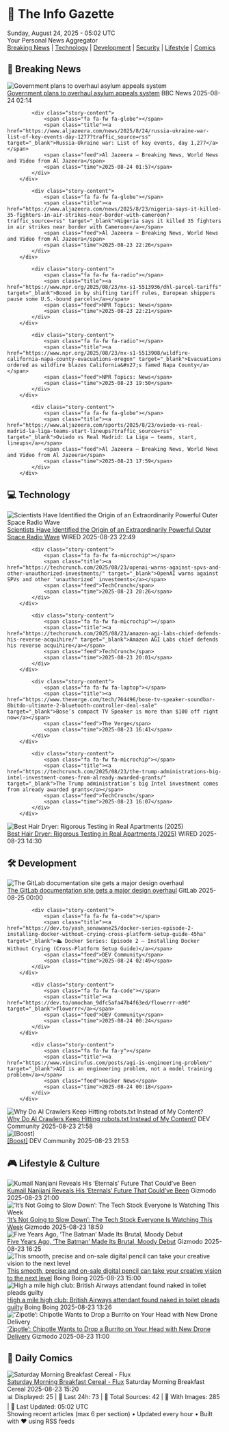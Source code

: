 <!-- Processing 54 RSS feeds at 2025-08-24 05:01:46 UTC -->
<!-- Processing: XKCD -->
<!-- Processing: Saturday Morning Breakfast Cereal -->
<!-- Processing: Penny Arcade -->
<!-- Processing: Dilbert -->
<!-- Processing: Cyanide & Happiness -->
<!-- Processing: CNN Top Stories -->
<!-- Processing: BBC World News -->
<!-- Processing: Al Jazeera Breaking News -->
<!-- Processing: NPR News -->
<!-- Processing: CBC News -->
<!-- Error processing https://rss.cbc.ca/lineup/topstories.xml: The read operation timed out -->
<!-- Processing: Reuters Top News -->
<!-- Processing: Reuters World News -->
<!-- Processing: Associated Press Breaking -->
<!-- Processing: ABC News Breaking -->
<!-- Processing: The Verge -->
<!-- Processing: O'Reilly Radar -->
<!-- Processing: Lobsters Python -->
<!-- Processing: Phoronix Linux News -->
<!-- Processing: It's FOSS -->
<!-- Processing: Ubuntu Blog -->
<!-- Processing: GitHub Blog -->
<!-- Processing: InfoQ -->
<!-- Processing: DZone -->
<!-- Processing: Martin Fowler -->
<!-- Processing: Coding Horror -->
<!-- Processing: The Pragmatic Engineer -->
<!-- Processing: Schneier on Security -->
<!-- Generated 0 new posts out of 27 feeds processed -->
<div class="newspaper-header">
    <h1 class="newspaper-title">📰 The Info Gazette</h1>
    <div class="newspaper-date">Sunday, August 24, 2025 - 05:02 UTC</div>
    <div class="newspaper-subtitle">Your Personal News Aggregator</div>
</div>

<div class="newspaper-nav">
    <a href="#breaking">Breaking News</a> |
    <a href="#tech">Technology</a> |
    <a href="#dev">Development</a> |
    <a href="#security">Security</a> |
    <a href="#lifestyle">Lifestyle</a> |
    <a href="#webcomics">Comics</a>
</div>

<div class="news-section breaking-news" id="breaking">
<h2 class="section-header">🚨 Breaking News</h2>
<div class="stories-container">
<div class="story">
            <img src="https://ichef.bbci.co.uk/ace/standard/240/cpsprodpb/90d8/live/ec4ac5c0-808e-11f0-b0f3-a55f83c088bb.jpg" alt="Government plans to overhaul asylum appeals system" class="story-image" loading="lazy" onerror="this.style.display='none'">
            <div class="story-content">
                <span class="fa fa-fw fa-flag"></span>
                <span class="title"><a href="https://www.bbc.com/news/articles/cg4xp4ywk47o?at_medium=RSS&at_campaign=rss" target="_blank">Government plans to overhaul asylum appeals system</a></span>
                <span class="feed">BBC News</span>
                <span class="time">2025-08-24 02:14</span>
            </div>
        </div>
<div class="story">
            
            <div class="story-content">
                <span class="fa fa-fw fa-globe"></span>
                <span class="title"><a href="https://www.aljazeera.com/news/2025/8/24/russia-ukraine-war-list-of-key-events-day-1277?traffic_source=rss" target="_blank">Russia-Ukraine war: List of key events, day 1,277</a></span>
                <span class="feed">Al Jazeera – Breaking News, World News and Video from Al Jazeera</span>
                <span class="time">2025-08-24 01:57</span>
            </div>
        </div>
<div class="story">
            
            <div class="story-content">
                <span class="fa fa-fw fa-globe"></span>
                <span class="title"><a href="https://www.aljazeera.com/news/2025/8/23/nigeria-says-it-killed-35-fighters-in-air-strikes-near-border-with-cameroon?traffic_source=rss" target="_blank">Nigeria says it killed 35 fighters in air strikes near border with Cameroon</a></span>
                <span class="feed">Al Jazeera – Breaking News, World News and Video from Al Jazeera</span>
                <span class="time">2025-08-23 22:26</span>
            </div>
        </div>
<div class="story">
            
            <div class="story-content">
                <span class="fa fa-fw fa-radio"></span>
                <span class="title"><a href="https://www.npr.org/2025/08/23/nx-s1-5513936/dhl-parcel-tariffs" target="_blank">Boxed in by shifting tariff rules, European shippers pause some U.S.-bound parcels</a></span>
                <span class="feed">NPR Topics: News</span>
                <span class="time">2025-08-23 22:21</span>
            </div>
        </div>
<div class="story">
            
            <div class="story-content">
                <span class="fa fa-fw fa-radio"></span>
                <span class="title"><a href="https://www.npr.org/2025/08/23/nx-s1-5513908/wildfire-california-napa-county-evacuations-oregon" target="_blank">Evacuations ordered as wildfire blazes California&#x27;s famed Napa County</a></span>
                <span class="feed">NPR Topics: News</span>
                <span class="time">2025-08-23 19:50</span>
            </div>
        </div>
<div class="story">
            
            <div class="story-content">
                <span class="fa fa-fw fa-globe"></span>
                <span class="title"><a href="https://www.aljazeera.com/sports/2025/8/23/oviedo-vs-real-madrid-la-liga-teams-start-lineups?traffic_source=rss" target="_blank">Oviedo vs Real Madrid: La Liga – teams, start, lineups</a></span>
                <span class="feed">Al Jazeera – Breaking News, World News and Video from Al Jazeera</span>
                <span class="time">2025-08-23 17:59</span>
            </div>
        </div>
</div>
</div>
<div class="news-section tech-news" id="tech">
<h2 class="section-header">💻 Technology</h2>
<div class="stories-container">
<div class="story">
            <img src="https://media.wired.com/photos/68aa4183bf31773aefb5d8c5/master/pass/2169230846" alt="Scientists Have Identified the Origin of an Extraordinarily Powerful Outer Space Radio Wave" class="story-image" loading="lazy" onerror="this.style.display='none'">
            <div class="story-content">
                <span class="fa fa-fw fa-bolt"></span>
                <span class="title"><a href="https://www.wired.com/story/scientists-identified-origin-extraordinarily-powerful-outer-space-radio-wave-frb-chime/" target="_blank">Scientists Have Identified the Origin of an Extraordinarily Powerful Outer Space Radio Wave</a></span>
                <span class="feed">WIRED</span>
                <span class="time">2025-08-23 22:49</span>
            </div>
        </div>
<div class="story">
            
            <div class="story-content">
                <span class="fa fa-fw fa-microchip"></span>
                <span class="title"><a href="https://techcrunch.com/2025/08/23/openai-warns-against-spvs-and-other-unauthorized-investments/" target="_blank">OpenAI warns against SPVs and other ‘unauthorized’ investments</a></span>
                <span class="feed">TechCrunch</span>
                <span class="time">2025-08-23 20:26</span>
            </div>
        </div>
<div class="story">
            
            <div class="story-content">
                <span class="fa fa-fw fa-microchip"></span>
                <span class="title"><a href="https://techcrunch.com/2025/08/23/amazon-agi-labs-chief-defends-his-reverse-acquihire/" target="_blank">Amazon AGI Labs chief defends his reverse acquihire</a></span>
                <span class="feed">TechCrunch</span>
                <span class="time">2025-08-23 20:01</span>
            </div>
        </div>
<div class="story">
            
            <div class="story-content">
                <span class="fa fa-fw fa-laptop"></span>
                <span class="title"><a href="https://www.theverge.com/tech/764496/bose-tv-speaker-soundbar-8bitdo-ultimate-2-bluetooth-controller-deal-sale" target="_blank">Bose’s compact TV Speaker is more than $100 off right now</a></span>
                <span class="feed">The Verge</span>
                <span class="time">2025-08-23 16:41</span>
            </div>
        </div>
<div class="story">
            
            <div class="story-content">
                <span class="fa fa-fw fa-microchip"></span>
                <span class="title"><a href="https://techcrunch.com/2025/08/23/the-trump-administrations-big-intel-investment-comes-from-already-awarded-grants/" target="_blank">The Trump administration’s big Intel investment comes from already awarded grants</a></span>
                <span class="feed">TechCrunch</span>
                <span class="time">2025-08-23 16:07</span>
            </div>
        </div>
<div class="story">
            <img src="https://media.wired.com/photos/68a9177e8e33b60b59287c3f/master/pass/The%20Best%20Hair%20Dryer%20for%20Women%20in%20STEM.png" alt="Best Hair Dryer: Rigorous Testing in Real Apartments (2025)" class="story-image" loading="lazy" onerror="this.style.display='none'">
            <div class="story-content">
                <span class="fa fa-fw fa-bolt"></span>
                <span class="title"><a href="https://www.wired.com/gallery/best-hair-dryers/" target="_blank">Best Hair Dryer: Rigorous Testing in Real Apartments (2025)</a></span>
                <span class="feed">WIRED</span>
                <span class="time">2025-08-23 14:30</span>
            </div>
        </div>
</div>
</div>
<div class="news-section dev-news" id="dev">
<h2 class="section-header">🛠️ Development</h2>
<div class="stories-container">
<div class="story">
            <img src="https://res.cloudinary.com/about-gitlab-com/image/upload/v1755617168/gz45eaygeb0nizf1kwyu.png" alt="The GitLab documentation site gets a major design overhaul" class="story-image" loading="lazy" onerror="this.style.display='none'">
            <div class="story-content">
                <span class="fa fa-fw fa-gitlab"></span>
                <span class="title"><a href="https://about.gitlab.com/blog/blog-post-slug/" target="_blank">The GitLab documentation site gets a major design overhaul</a></span>
                <span class="feed">GitLab</span>
                <span class="time">2025-08-25 00:00</span>
            </div>
        </div>
<div class="story">
            
            <div class="story-content">
                <span class="fa fa-fw fa-code"></span>
                <span class="title"><a href="https://dev.to/yash_sonawane25/docker-series-episode-2-installing-docker-without-crying-cross-platform-setup-guide-45ha" target="_blank">🛳️ Docker Series: Episode 2 — Installing Docker Without Crying (Cross-Platform Setup Guide)</a></span>
                <span class="feed">DEV Community</span>
                <span class="time">2025-08-24 02:49</span>
            </div>
        </div>
<div class="story">
            
            <div class="story-content">
                <span class="fa fa-fw fa-code"></span>
                <span class="title"><a href="https://dev.to/omochan_9dfc5afa47b4f63ed/flowerrr-m90" target="_blank">flowerrr</a></span>
                <span class="feed">DEV Community</span>
                <span class="time">2025-08-24 00:24</span>
            </div>
        </div>
<div class="story">
            
            <div class="story-content">
                <span class="fa fa-fw fa-y"></span>
                <span class="title"><a href="https://www.vincirufus.com/posts/agi-is-engineering-problem/" target="_blank">AGI is an engineering problem, not a model training problem</a></span>
                <span class="feed">Hacker News</span>
                <span class="time">2025-08-24 00:18</span>
            </div>
        </div>
<div class="story">
            <img src="https://media2.dev.to/dynamic/image/width=800%2Cheight=%2Cfit=scale-down%2Cgravity=auto%2Cformat=auto/https%3A%2F%2Fdev-to-uploads.s3.amazonaws.com%2Fuploads%2Farticles%2Ftxg3vvljjrfy1e1dtwtx.png" alt="Why Do AI Crawlers Keep Hitting robots.txt Instead of My Content?" class="story-image" loading="lazy" onerror="this.style.display='none'">
            <div class="story-content">
                <span class="fa fa-fw fa-code"></span>
                <span class="title"><a href="https://dev.to/sip/why-do-ai-crawlers-keep-hitting-robotstxt-instead-of-my-content-aif" target="_blank">Why Do AI Crawlers Keep Hitting robots.txt Instead of My Content?</a></span>
                <span class="feed">DEV Community</span>
                <span class="time">2025-08-23 21:58</span>
            </div>
        </div>
<div class="story">
            <img src="https://media2.dev.to/dynamic/image/width=800%2Cheight=%2Cfit=scale-down%2Cgravity=auto%2Cformat=auto/https%3A%2F%2Fdev-to-uploads.s3.amazonaws.com%2Fuploads%2Fuser%2Fprofile_image%2F2103048%2F716988a5-9c51-49bf-acef-191bc6dd2fee.jpeg" alt="[Boost]" class="story-image" loading="lazy" onerror="this.style.display='none'">
            <div class="story-content">
                <span class="fa fa-fw fa-code"></span>
                <span class="title"><a href="https://dev.to/leee_rodgers1/-if4" target="_blank">[Boost]</a></span>
                <span class="feed">DEV Community</span>
                <span class="time">2025-08-23 21:53</span>
            </div>
        </div>
</div>
</div>
<div class="news-section lifestyle-news" id="lifestyle">
<h2 class="section-header">🎮 Lifestyle & Culture</h2>
<div class="stories-container">
<div class="story">
            <img src="https://gizmodo.com/app/uploads/2025/08/kingo-eternals.jpg" alt="Kumail Nanjiani Reveals His ‘Eternals’ Future That Could’ve Been" class="story-image" loading="lazy" onerror="this.style.display='none'">
            <div class="story-content">
                <span class="fa fa-fw fa-computer"></span>
                <span class="title"><a href="https://gizmodo.com/kumail-nanjiani-reveals-his-eternals-future-that-couldve-been-2000647272" target="_blank">Kumail Nanjiani Reveals His ‘Eternals’ Future That Could’ve Been</a></span>
                <span class="feed">Gizmodo</span>
                <span class="time">2025-08-23 21:00</span>
            </div>
        </div>
<div class="story">
            <img src="https://gizmodo.com/app/uploads/2022/04/db035252532bbc24f6d808a7fd7b6177.jpg" alt="‘It’s Not Going to Slow Down’: The Tech Stock Everyone Is Watching This Week" class="story-image" loading="lazy" onerror="this.style.display='none'">
            <div class="story-content">
                <span class="fa fa-fw fa-computer"></span>
                <span class="title"><a href="https://gizmodo.com/nvidia-earnings-tech-drop-2000647269" target="_blank">‘It’s Not Going to Slow Down’: The Tech Stock Everyone Is Watching This Week</a></span>
                <span class="feed">Gizmodo</span>
                <span class="time">2025-08-23 18:59</span>
            </div>
        </div>
<div class="story">
            <img src="https://gizmodo.com/app/uploads/2025/08/The-Batman-Robert-Pattinson.jpg" alt="Five Years Ago, ‘The Batman’ Made Its Brutal, Moody Debut" class="story-image" loading="lazy" onerror="this.style.display='none'">
            <div class="story-content">
                <span class="fa fa-fw fa-computer"></span>
                <span class="title"><a href="https://gizmodo.com/five-years-ago-the-batman-made-its-brutal-moody-debut-2000647060" target="_blank">Five Years Ago, ‘The Batman’ Made Its Brutal, Moody Debut</a></span>
                <span class="feed">Gizmodo</span>
                <span class="time">2025-08-23 16:25</span>
            </div>
        </div>
<div class="story">
            <img src="https://i0.wp.com/boingboing.net/wp-content/uploads/2025/08/Tinymoose-Pencil-Pro-Plus-for-iPad-with-Wireless-Charging.jpg?fit=1260%2C946&amp;quality=60&amp;ssl=1" alt="This smooth, precise and on-sale digital pencil can take your creative vision to the next level" class="story-image" loading="lazy" onerror="this.style.display='none'">
            <div class="story-content">
                <span class="fa fa-fw fa-arrow-right"></span>
                <span class="title"><a href="https://boingboing.net/2025/08/23/this-smooth-precise-and-on-sale-digital-pencil-can-take-your-creative-vision-to-the-next-level.html" target="_blank">This smooth, precise and on-sale digital pencil can take your creative vision to the next level</a></span>
                <span class="feed">Boing Boing</span>
                <span class="time">2025-08-23 15:00</span>
            </div>
        </div>
<div class="story">
            <img src="https://i0.wp.com/boingboing.net/wp-content/uploads/2025/08/shutterstock_2645258883.jpg?fit=1000%2C666&amp;quality=60&amp;ssl=1" alt="High a mile high club: British Airways attendant found naked in toilet pleads guilty" class="story-image" loading="lazy" onerror="this.style.display='none'">
            <div class="story-content">
                <span class="fa fa-fw fa-arrow-right"></span>
                <span class="title"><a href="https://boingboing.net/2025/08/23/high-a-mile-high-club-british-airways-attendant-found-naked-in-toilet-pleads-guilty.html" target="_blank">High a mile high club: British Airways attendant found naked in toilet pleads guilty</a></span>
                <span class="feed">Boing Boing</span>
                <span class="time">2025-08-23 13:26</span>
            </div>
        </div>
<div class="story">
            <img src="https://gizmodo.com/app/uploads/2022/08/0574780fe5c9e3850d3c41d07b2d9e84.jpg" alt="‘Zipotle’: Chipotle Wants to Drop a Burrito on Your Head with New Drone Delivery" class="story-image" loading="lazy" onerror="this.style.display='none'">
            <div class="story-content">
                <span class="fa fa-fw fa-computer"></span>
                <span class="title"><a href="https://gizmodo.com/chipotle-delivery-zipline-drone-2000647043" target="_blank">‘Zipotle’: Chipotle Wants to Drop a Burrito on Your Head with New Drone Delivery</a></span>
                <span class="feed">Gizmodo</span>
                <span class="time">2025-08-23 11:00</span>
            </div>
        </div>
</div>
</div>
<div class="news-section webcomics-section" id="webcomics">
<h2 class="section-header">🎨 Daily Comics</h2>
<div class="stories-container">
<div class="story">
            <img src="https://www.smbc-comics.com/comics/1755734022-20250823.png" alt="Saturday Morning Breakfast Cereal - Flux" class="story-image" loading="lazy" onerror="this.style.display='none'">
            <div class="story-content">
                <span class="fa fa-fw fa-smile"></span>
                <span class="title"><a href="https://www.smbc-comics.com/comic/flux" target="_blank">Saturday Morning Breakfast Cereal - Flux</a></span>
                <span class="feed">Saturday Morning Breakfast Cereal</span>
                <span class="time">2025-08-23 15:20</span>
            </div>
        </div>
</div>
</div>

<div class="newspaper-footer">
    <div class="stats">
        📊 Displayed: 25 | 📅 Last 24h: 73 | 📡 Total Sources: 42 | 📸 With Images: 285 |
        🔄 Last Updated: 05:02 UTC
    </div>
    <div class="footer-note">
        Showing recent articles (max 6 per section) • Updated every hour • Built with ❤️ using RSS feeds
    </div>
</div>
